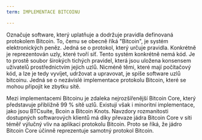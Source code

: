 ```yaml
---
term: IMPLEMENTACE BITCOINU

---
```

Označuje software, který uplatňuje a dodržuje pravidla definovaná protokolem Bitcoin. To, čemu se obecně říká "Bitcoin", je systém elektronických peněz. Jedná se o protokol, který určuje pravidla. Konkrétně je reprezentován uzly, které tvoří síť. Tento systém konkrétně nemá kód. Je to prostě soubor širokých tichých pravidel, která jsou uložena konsensem uživatelů prostřednictvím jejich uzlů. Nicméně těmi, které mají počítačový kód, a lze je tedy vyvíjet, udržovat a upravovat, je spíše software uzlů bitcoinu. Jedná se o nezávislé implementace protokolu Bitcoin, které se mohou připojit ke zbytku sítě.

Mezi implementacemi Bitcoinu je zdaleka nejrozšířenější Bitcoin Core, který představuje přibližně 99 % sítě uzlů. Existují však i minoritní implementace, jako jsou BTCsuite, Bcoin a Bitcoin Knots. Navzdory rozmanitosti dostupných softwarových klientů má díky převaze jádra Bitcoin Core v síti téměř výlučný vliv na aplikaci protokolu Bitcoin. Proto se říká, že jádro Bitcoin Core účinně reprezentuje samotný protokol Bitcoin.